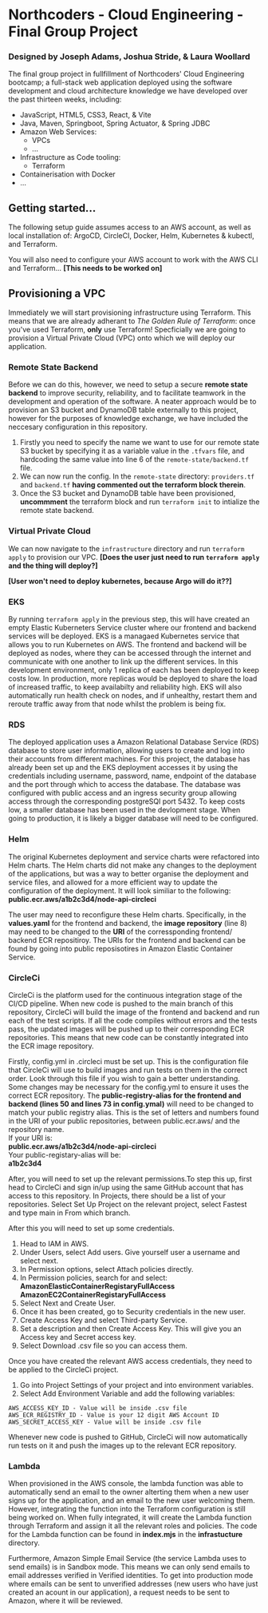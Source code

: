 # Northcoders - Cloud Engineering - Final Group Project

### Designed by Joseph Adams, Joshua Stride, & Laura Woollard

The final group project in fullfillment of Northcoders' Cloud Engineering bootcamp; a full-stack web application deployed using the software development and cloud architecture knowledge we have developed over the past thirteen weeks, including:
- JavaScript, HTML5, CSS3, React, & Vite
- Java, Maven, Springboot, Spring Actuator, & Spring JDBC
- Amazon Web Services:
  - VPCs
  - ...
- Infrastructure as Code tooling:
  - Terraform
- Containerisation with Docker
- ...

## Getting started...

The following setup guide assumes access to an AWS account, as well as local installation  of: ArgoCD, CircleCI, Docker, Helm, Kubernetes & kubectl, and Terraform.

You will also need to configure your AWS account to work with the AWS CLI and Terraform... **[This needs to be worked on]**

## Provisioning a VPC

Immediately we will start provisioning infrastructure using Terraform. This means that we are already adherant to _The Golden Rule of Terraform_: once you've used Terraform, **only** use Terraform! Specficially we are going to provision a Virtual Private Cloud (VPC) onto which we will deploy our application.

### Remote State Backend

Before we can do this, however, we need to setup a secure **remote state backend** to improve security, reliability, and to facilitate teamwork in the development and operation of the software. A neater approach would be to provision an S3 bucket and DynamoDB table externally to this project, however for the purposes of knowledge exchange, we have included the neccesary configuration in this repository.

1) Firstly you need to specify the name we want to use for our remote state S3 bucket by specifying it as a variable value in the `.tfvars` file, and hardcoding the same value into line 6 of the `remote-state/backend.tf` file.
2) We can now run the config. In the `remote-state` directory: `providers.tf` and `backend.tf` **having commented out the terraform block therein**.
3) Once the S3 bucket and DynamoDB table have been provisioned, **uncommment** the terraform block and run `terraform init` to intialize the remote state backend.

### Virtual Private Cloud

We can now navigate to the `infrastructure` directory and run `terraform apply` to provision our VPC. **[Does the user just need to run `terraform apply` and the thing will deploy?]**

**[User won't need to deploy kubernetes, because Argo will do it??]**

### EKS 
By running `terraform apply` in the previous step, this will have created an empty Elastic Kuberneters Service cluster where our frontend and backend services will be deployed.
EKS is a managaed Kubernetes service that allows you to run Kubernetes on AWS. The frontend and backend will be deployed as nodes, where they can be accessed through the internet and communicate with one another to link up the different services. In this development environment, only 1 replica of each has been deployed to keep costs low. In production, more replicas would be deployed to share the load of increased traffic, to keep availabilty and reliability high. EKS will also automatically run health check on nodes, and if unhealthy, restart them and reroute traffic away from that node whilst the problem is being fix.

### RDS
The deployed application uses a Amazon Relational Database Service (RDS) database to store user information, allowing users to create and log into their accounts from different machines. For this project, the database has already been set up and the EKS deployment accesses it by using the credentials including username, password, name, endpoint of the database and the port through which to access the database. The database was configured with public access and an ingress security group allowing access through the corresponding postgreSQl port 5432. To keep costs low, a smaller database has been used in the devlopment stage. When going to production, it is likely a bigger database will need to be configured. 

### Helm
The original Kubernetes deployment and service charts were refactored into Helm charts. The Helm charts did not make any changes to the deployment of the applications, but was a way to better organise the deployment and service files, and allowed for a more efficient way to update the configuration of the deployment. It will look similiar to the following:<br>
**public.ecr.aws/a1b2c3d4/node-api-circleci**

The user may need to reconfigure these Helm charts. Specifically, in the  **values.yaml** for the frontend and backend, the **image repository** (line 8) may need to be changed to the **URI** of the corressponding frontend/ backend ECR repositiroy. The URIs for the frontend and backend can be found by going into public reposisotires in Amazon Elastic Container Service. 

### CircleCi
CircleCi is the platform used for the continuous integration stage of the CI/CD pipeline. When new code is pushed to the main branch of this repository, CircleCi will build the image of the frontend and backend and run each of the test scripts. If all the code compiles without errors and the tests pass, the updated images will be pushed up to their corresponding ECR repositories. This means that new code can be constantly integrated into the ECR image repository. 

Firstly, config.yml in .circleci must be set up. This is the configuration file that CircleCi will use to build images and run tests on them in the correct order. Look through this file if you wish to gain a better understanding. Some changes may be necessary for the config.yml to ensure it uses the correct ECR repository. 
The **public-registry-alias for the frontend and backend (lines 50 and lines 73 in config.ymal)** will need to be changed to match your public registry alias. This is the set of letters and numbers found in the URI of your public repositories, between public.ecr.aws/ and the repository name. <br>
If your URI is: <br>
**public.ecr.aws/a1b2c3d4/node-api-circleci**<br>
Your public-registary-alias will be: <br>
**a1b2c3d4**

After, you will need to set up the relevant permissions.To step this up, first head to CircleCi and sign in/up using the same GitHub account that has access to this repository. In Projects, there should be a list of your repositories. Select Set Up Project on the relevant project, select Fastest and type main in From which branch.

After this you will need to set up some credentials.
1) Head to IAM in AWS.
2) Under Users, select Add users. Give yourself user a username and select next.
3) In Permission options, select Attach policies directly.
4) In Permission policies, search for and select: <br>
**AmazonElasticContainerRegistaryFullAccess** <br>
**AmazonEC2ContainerRegistaryFullAccess**
5) Select Next and Create User.
6) Once it has been created, go to Security credentials in the new user.
7) Create Access Key and select Third-party Service.
8) Set a description and then Create Access Key. This will give you an Access key and Secret access key.
9) Select Download .csv file so you can access them.

Once you have created the relevant AWS access credentials, they need to be applied to the CircleCi project.
1) Go into Project Settings of your project and into environment variables.
2) Select Add Environment Variable and add the following variables:
```
AWS_ACCESS_KEY_ID - Value will be inside .csv file
AWS_ECR_REGISTRY_ID - Value is your 12 digit AWS Account ID
AWS_SECRET_ACCESS_KEY - Value will be inside .csv file
```
Whenever new code is pushed to GitHub, CircleCi will now automatically run tests on it and push the images up to the relevant ECR repository.

### Lambda
When provisioned in the AWS console, the lambda function was able to automatically send an email to the owner alterting them when a new user signs up for the application, and an email to the new user welcoming them. However, integrating the function into the Terraform configuration is still being worked on. When fully integrated, it will create the Lambda function through Terraform and assign it all the relevant roles and policies. The code for the Lambda function can be found in **index.mjs** in the **infrastucture** directory.

Furthermore, Amazon Simple Email Service (the service Lambda uses to send emails) is in Sandbox mode. This means we can only send emails to email addresses verified in Verified identities. To get into production mode where emails can be sent to unverified addresses (new users who have just created an acount in our application), a request needs to be sent to Amazon, where it will be reviewed.